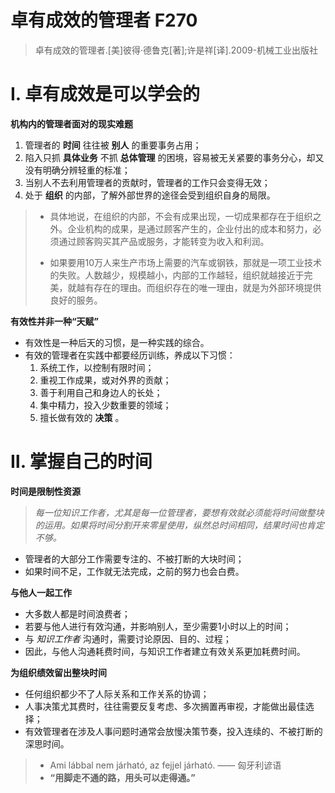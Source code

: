 # 卓有成效的管理者 F270
> 卓有成效的管理者.[美]彼得·德鲁克[著];许是祥[译].2009-机械工业出版社

# Ⅰ. 卓有成效是可以学会的

**机构内的管理者面对的现实难题**

1. 管理者的 **时间** 往往被 **别人** 的重要事务占用；
2. 陷入只抓 **具体业务** 不抓 **总体管理** 的困境，容易被无关紧要的事务分心，却又没有明确分辨轻重的标准；
3. 当别人不去利用管理者的贡献时，管理者的工作只会变得无效；
4. 处于 **组织** 的内部，了解外部世界的途径会受到组织自身的局限。

> - 具体地说，在组织的内部，不会有成果出现，一切成果都存在于组织之外。企业机构的成果，是通过顾客产生的，企业付出的成本和努力，必须通过顾客购买其产品或服务，才能转变为收入和利润。  
>   
> - 如果要用10万人来生产市场上需要的汽车或钢铁，那就是一项工业技术的失败。人数越少，规模越小，内部的工作越轻，组织就越接近于完美，就越有存在的理由。而组织存在的唯一理由，就是为外部环境提供良好的服务。


**有效性并非一种“天赋”**

- 有效性是一种后天的习惯，是一种实践的综合。
- 有效的管理者在实践中都要经历训练，养成以下习惯：
	1. 系统工作，以控制有限时间；
	2. 重视工作成果，或对外界的贡献；
	3. 善于利用自己和身边人的长处；
	4. 集中精力，投入少数重要的领域；
	5. 擅长做有效的 **决策** 。


# Ⅱ. 掌握自己的时间

**时间是限制性资源**

> *每一位知识工作者，尤其是每一位管理者，要想有效就必须能将时间做整块的运用。如果将时间分割开来零星使用，纵然总时间相同，结果时间也肯定不够。*

- 管理者的大部分工作需要专注的、不被打断的大块时间；
- 如果时间不足，工作就无法完成，之前的努力也会白费。


**与他人一起工作**

- 大多数人都是时间浪费者；
- 若要与他人进行有效沟通，并影响别人，至少需要1小时以上的时间；
- 与 *知识工作者* 沟通时，需要讨论原因、目的、过程；
- 因此，与他人沟通耗费时间，与知识工作者建立有效关系更加耗费时间。


**为组织绩效留出整块时间**

- 任何组织都少不了人际关系和工作关系的协调；
- 人事决策尤其费时，往往需要反复考虑、多次搁置再审视，才能做出最佳选择；
- 有效管理者在涉及人事问题时通常会放慢决策节奏，投入连续的、不被打断的深思时间。

> - Ami lábbal nem járható, az fejjel járható. —— 匈牙利谚语
> - **“用脚走不通的路，用头可以走得通。”**